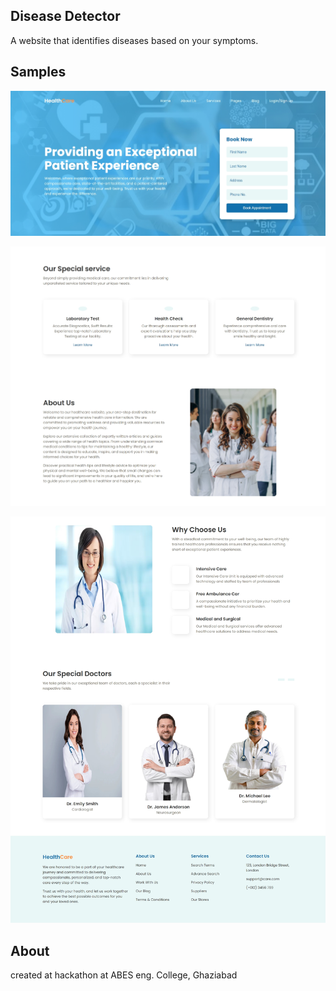 ## Disease Detector

A website that identifies diseases based on your symptoms.

## Samples

![Screenshot1](./Screenshot_28-9-2024_155919_127.0.0.1.jpeg "Preview 1")

![Screenshot2](./Screenshot_28-9-2024_155929_127.0.0.1.jpeg "Preview 2")

![Screenshot2](./Screenshot_28-9-2024_155940_127.0.0.1.jpeg "Preview 2")


## About

created at hackathon at ABES eng. College, Ghaziabad
